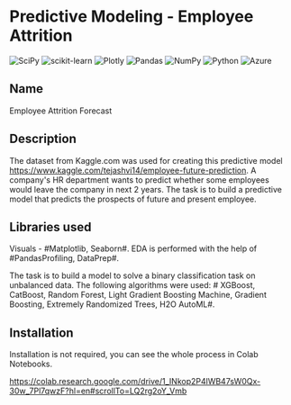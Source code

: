 # Predictive Modeling - Employee Attrition

![SciPy](https://img.shields.io/badge/SciPy-%230C55A5.svg?style=for-the-badge&logo=scipy&logoColor=%white)
![scikit-learn](https://img.shields.io/badge/scikit--learn-%23F7931E.svg?style=for-the-badge&logo=scikit-learn&logoColor=white)
![Plotly](https://img.shields.io/badge/Plotly-%233F4F75.svg?style=for-the-badge&logo=plotly&logoColor=white)
![Pandas](https://img.shields.io/badge/pandas-%23150458.svg?style=for-the-badge&logo=pandas&logoColor=white)
![NumPy](https://img.shields.io/badge/numpy-%23013243.svg?style=for-the-badge&logo=numpy&logoColor=white)
![Python](https://img.shields.io/badge/python-3670A0?style=for-the-badge&logo=python&logoColor=ffdd54)
![Azure](https://img.shields.io/badge/azure-%230072C6.svg?style=for-the-badge&logo=microsoftazure&logoColor=white)


## Name
Employee Attrition Forecast

## Description
The dataset from Kaggle.com was used for creating this predictive model https://www.kaggle.com/tejashvi14/employee-future-prediction. A company's HR department wants to predict whether some employees would leave the company in next 2 years. The task is to build a predictive model that predicts the prospects of future and present employee.

## Libraries used

Visuals - #Matplotlib, Seaborn#.
EDA is performed with the help of #PandasProfiling, DataPrep#.

The task is to build a model to solve a binary classification task on unbalanced data. The following algorithms were used: # XGBoost, CatBoost, Random Forest, Light Gradient Boosting Machine, Gradient Boosting, Extremely Randomized Trees, H2O AutoML#.


## Installation
Installation is not required, you can see the whole process in Colab Notebooks.

https://colab.research.google.com/drive/1_INkop2P4lWB47sW0Qx-30w_7Pl7qwzF?hl=en#scrollTo=LQ2rg2oY_Vmb

